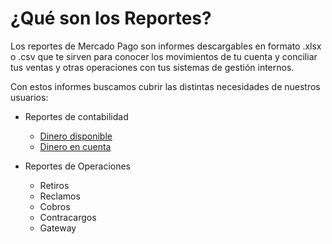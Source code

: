 # ¿Qué son los Reportes?

Los reportes de Mercado Pago son informes descargables en formato .xlsx o .csv que te sirven para conocer los movimientos de tu cuenta y conciliar tus ventas y otras operaciones con tus sistemas de gestión internos.

Con estos informes buscamos cubrir las distintas necesidades de nuestros usuarios: 

* Reportes de contabilidad
    + [Dinero disponible](https://www.mercadopago.com.ar/developers/es/guides/manage-account/reports/available-introduction/)
    + [Dinero en cuenta](https://www.mercadopago.com.ar/developers/es/guides/manage-account/reports/account-money-reports/)
    
* Reportes de Operaciones
    + Retiros
    + Reclamos
    + Cobros
    + Contracargos
    + Gateway
